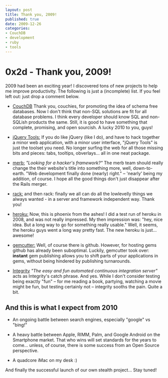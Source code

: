```yaml
---
layout: post
title: Thank you, 2009!
published: true
date: 2009-12-26
categories:
- CouchDB
- development
- ruby
- tools
---
```

<h1>0x2d - Thank you, 2009!</h1>

<p>2009 had been an exciting year! I discovered tons of new projects to help me
improve productivity. The following is just a (incomplete) list. If you feel left out:
just drop a comment below.</p>

<ul>
<li><p><a href="http://couchdb.apache.org/">CouchDB</a> Thank you, couchies, for promoting
the idea of schema free databases. Now I don't think that non-SQL solutions are
fit for all database problems. I think every developer should know
SQL and non-SQLish products the same. Still, it is good to have
something that complete, promising, and open sourcish.
A lucky 2010 to you, guys!</p></li>
<li><p><a href="http://flowplayer.org/tools/index.html">jQuery Tools:</a> If you do like jQuery
(like I do), and have to hack together a minor web application, with a
minor user interface, "jQuery Tools" is just the toolset you need. No longer
surfing the web for all those missing bits and pieces: tabs, tooltips, obverlays&hellip;
all in one neat package.</p></li>
<li><p><a href="http://www.merbivore.com/">merb:</a> <em>"Looking for a hacker's framework?"</em> The merb team
should really change the their website's title into something more, well,
down-to-earth. "Web development finally done (nearly) right." &ndash; 'nearly'
being my addition, of course. I hope all the good things don't just disappear
after the Rails merger.</p></li>
<li><p><a href="http://rack.rubyforge.org/">rack:</a> and then rack: finally we all can do all
the lowlevelly things we always wanted - in a server and framework
independent way. Thank you!</p></li>
<li><p><a href="http://heroku.com">heroku:</a> Now, this is phoenix from the ashes! I did a
test run of heroku in 2008, and was not really impressed. My then impression
was: "hey, nice idea. But a long way to go for something really usable."
Well, it seems, the heroku guys went a long way pretty fast. The new heroku
is just... awesome!</p></li>
<li><p><a href="http://gemcutter.org/">gemcutter:</a> Well, of course there
is github. However, for hosting gems github has already been
suboptimal. Luckily, gemcutter took over: <strong>instant</strong> gem publishing
allows you to shift parts of your applications in gems, without
being hindered by publishing turnarounds.</p></li>
<li><p><a href="http://integrityapp.com/">Integrity</a> <em>"The easy and fun automated continuous
integration server"</em> acts as Integrity's catch phrase. And yes. While I don't
consider testing being exactly "fun" &ndash; for me reading a book, partying,
watching a movie might be fun, but testing certainly not &ndash; integrity sooths
the pain. Quite a bit.</p></li>
</ul>
<h2>And this is what I expect from 2010</h2>

<ul>
<li><p>An ongoing battle between search engines, especially "google" vs "bing!"</p></li>
<li><p>A heavy battle between Apple, RIMM, Palm, and Google Android on the Smartphone market.
That who wins will set standards for the years to come&hellip; unless, of course, there
is some success from an Open Source perspective.</p></li>
<li><p>A quadcore iMac on my desk :)</p></li>
</ul>
<p>And finally the successful launch of our own stealth project... Stay tuned!</p>
